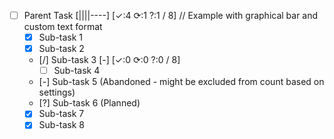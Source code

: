 - [ ] Parent Task [||||----] [✓:4 ⟳:1 ?:1 / 8] // Example with graphical bar and custom text format
  - [x] Sub-task 1
  - [x] Sub-task 2
  - [/] Sub-task 3 [-] [✓:0 ⟳:0 ?:0 / 8]
    - [ ] Sub-task 4
  - [-] Sub-task 5 (Abandoned - might be excluded from count based on settings)
  - [?] Sub-task 6 (Planned)
  - [x] Sub-task 7
  - [x] Sub-task 8
